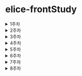 # elice-frontStudy

<details>
	<summary>1주차</summary>
  	<div markdown="1">

#### 1일차
-  HTML 기초이론 및 퀴즈&실습
    - day01 htmlTest.html - 기초 html 사용해보기 실습
    - 엘리스 실시간 수업 강의실 퀴즈 6문제
    - 엘리스 실시간 수업 강의실 실습 10문제
    
#### 2일차
-  css 기초이론 및 퀴즈&실습
    - 엘리스 실시간 수업 강의실 퀴즈 6문제
    - 엘리스 실시간 수업 강의실 실습 6문제
    - day02 checkbox.html - css로 체크박스 만들어보기(기타 버튼 및 input박스 만들어보기)
    - https://flukeout.github.io/ - css 게임문제 풀기

#### 3일차
- css layout 이론 및 퀴즈&실습
    - 엘리스 실시간 수업 강의실 퀴즈 2문제
    - 엘리스 실시간 수업 강의실 실습 4문제
        - day03/practice ex01~ex04.html
    - Flex froggy, Grid Garden - css layout 게임문제 풀기(엘리스 실시간 수업 강의실 내에서 실행)

#### 4일차
- css 웹 애니메이션, 반응형 웹사이트 이론 및 퀴즈&실습
    - 엘리스 실시간 수업 강의실 퀴즈 8문제
    - 엘리스 실시간 수업 강의실 실습 13문제
        - day04/practice ex01~ex13.html
    - day04 flex&grid.html - flex & grid 레이아웃을 활용한 웹사이트 만들어보기

    ![웹사이트 만들기](https://raw.githubusercontent.com/zzzissu/elice-frontStudy/main/img/flex%26grid.png)
    ![웹사이트 만들기](https://raw.githubusercontent.com/zzzissu/elice-frontStudy/main/img/flex%26grid2.png)

#### 5일차
- Git 
    - 설치 방법 및 명령어는 노션에 정리
    - test.txt파일 생성
        - 내용 입력 후 git status(확인) > git add 파일명 > git status
        ```
            git init
            test.txt 생성 및 내용 작성
            git status
            git add test.txt
            git status
            git commit -m "commit message"

            // 필요 시
            git config user.email ""
            git config user.name ""

            git commit -m "commit message"
        ```
    - test2.txt파일 생성
        - 내용 입력 후
        ```
            git status
            git add test2.txt
            git status
            git restore --staged test2.txt
            git status
            git reset HEAD(파일이나 변경 사항을 다시 제외하고자 할 때 사용)
            git commit --amend(파일명 변경)
        ```
    - git lab 프로젝트 생성 후 저장소 사용하기
    
- git 이론 및 퀴즈&실습
    - 엘리스 실시간 수업 강의실 퀴즈 13문제
    - 엘리스 실시간 수업 강의실 실습 19문제

- 중간 챕터Test시험
  	</div>
</details>

<details>
	<summary>2주차</summary>
  	<div markdown="1">

#### 6일차
- JavaScript 기초 이론 및 실습
    - 엘리스 실시간 수업 강의실 실습 20문제
        - day06/practice ex01~ex20.js

#### 7일차
- DOM과 이벤트 Ⅰ
    - 엘리스 실시간 수업 강의실 퀴즈 3문제
    - 엘리스 실시간 수업 강의실 실습 16문제
        - day07/practice ex01-ex16.js

#### 8일차
- DOM과 이벤트 Ⅱ
    - 엘리스 실시간 수업 강의실 실습 7문제
        - day08/practice ex01~ex07.js

#### 8/15 공휴일

#### 9일차
- ES6와 배열 메서드
    - 엘리스 실시간 수업 강의실 퀴즈 2문제
    - 엘리스 실시간 수업 강의실 실습 16문제
        - day09/practice ex02~ex16.js

  	</div>
</details>

<details>
	<summary>3주차</summary>
  	<div markdown="1">

#### 10일차
- 내장 객체
    - 엘리스 실시간 수업 강의실 퀴즈 3문제
    - 엘리스 실시간 수업 강의실 실습 9문제

- 중간 챕터Test시험

#### 11일차
- 비동기 Ⅰ - 이벤트 루프와 Promise
    - 엘리스 실시간 수업 강의실 퀴즈 3문제
    - 엘리스 실시간 수업 강의실 실습 12문제

#### 12일차
- 비동기 Ⅱ - async/await와 예외 처리
    - 엘리스 실시간 수업 강의실 퀴즈 2문제
    - 엘리스 실시간 수업 강의실 실습 9문제

#### 13일차
- 비동기 Ⅲ - Ajax와 RestAPI
    - 엘리스 실시간 수업 강의실 퀴즈 3문제
    - 엘리스 실시간 수업 강의실 실습 12문제

#### 14일차
- 인스타그램 클론코딩(기본 레이아웃 잡기)
    - day14-day15 instagramClone.html
    - day14-day15 instagramClone.css
    ![인스타그램 클론코딩](https://raw.githubusercontent.com/zzzissu/elice-frontStudy/main/img/instagramLayout.png)

  	</div>
</details>

<details>
	<summary>4주차</summary>
  	<div markdown="1">

#### 15일차
- 인스타그램 클론코딩 계속(상세 기능 다루기 - 이미지 업로드, 프로필 설정)
    - day14-day15 instagramClone.html
    - day14-day15 instagramClone.css
    - day14-day15 instagramClone.js

- 중간 챕터Test시험

#### 16일차
- React 개요 및 ES6 복습
    - 엘리스 실시간 수업 강의실 퀴즈 20문제
    - 엘리스 실시간 수업 강의실 실습 11문제
- node.js 설치

#### 17일차
- JSX와 컴포넌트, Props, State
    - 엘리스 실시간 수업 강의실 퀴즈 13문제
    - 엘리스 실시간 수업 강의실 실습 23문제

#### 18일차
- React 이벤트 처리
    - 엘리스 실시간 수업 강의실 퀴즈 5문제
    - 엘리스 실시간 수업 강의실 실습 19문제

#### 19일차
- TypeScript 기초
    - 엘리스 실시간 수업 강의실 퀴즈 14문제
    - 엘리스 실시간 수업 강의실 실습 8문제

  	</div>
</details>



<details>
	<summary>5주차</summary>
  	<div markdown="1">

#### 20일차
- TypeScript 심화
    - 엘리스 실시간 수업 강의실 퀴즈 6문제
    - 엘리스 실시간 수업 강의실 실습 7문제

- 중간 챕터Test시험

#### 21일차
- React와 TypeScript
    - 엘리스 실시간 수업 강의실 퀴즈 6문제
    - 엘리스 실시간 수업 강의실 실습 8문제

#### 22일차
- React Hooks 기초 Ⅰ
    - 엘리스 실시간 수업 강의실 퀴즈 8문제
    - 엘리스 실시간 수업 강의실 실습 12문제

#### 23일차
- Todo List와 계산기 만들기
    - TodoList
        - todoList_한지수 src/TodoList.tsx
        - todoList_한지수 src/TodoList.css
        - todoList_한지수 src/App.tsx

#### 24일차
- React Hooks 심화 Ⅰ
    - 엘리스 실시간 수업 강의실 퀴즈 6문제
    - 엘리스 실시간 수업 강의실 실습 9문제
  	</div>
</details>

<details>
	<summary>6주차</summary>
  	<div markdown="1">

#### 25일차
- React Hooks 심화 Ⅱ
    - 엘리스 실시간 수업 강의실 퀴즈 4문제
    - 엘리스 실시간 수업 강의실 실습 6문제

- 중간 챕터Test시험

#### 26일차
- React 스타일링 Ⅰ
    - 엘리스 실시간 수업 강의실 퀴즈 10문제
    - 엘리스 실시간 수업 강의실 실습 6문제

#### 27일차
- React 스타일링 Ⅱ
    - 엘리스 실시간 수업 강의실 퀴즈 6문제
    - 엘리스 실시간 수업 강의실 실습 6문제

#### 28일차
- React Core
    - 엘리스 실시간 수업 강의실 퀴즈 10문제
    - 엘리스 실시간 수업 강의실 실습 1문제

#### 29일차
- SPA와 라우팅 Ⅰ
    - 엘리스 실시간 수업 강의실 퀴즈 11문제
    - 엘리스 실시간 수업 강의실 실습 3문제

  	</div>
</details>

<details>
	<summary>7주차</summary>
  	<div markdown="1">

#### 9/16 ~ 18 추석연휴

#### 30일차
- SPA와 라우팅 Ⅱ
    - 엘리스 실시간 수업 강의실 퀴즈 5문제
    - 엘리스 실시간 수업 강의실 실습 5문제

- 중간 챕터Test시험

#### 31일차
- 상태관리 Hooks
    - 엘리스 실시간 수업 강의실 퀴즈 6문제
    - 엘리스 실시간 수업 강의실 실습 6문제

  	</div>
</details>

<details>
	<summary>8주차</summary>
  	<div markdown="1">

#### 32일차
- Redux 상태 관리 Ⅰ
    - 엘리스 실시간 수업 강의실 퀴즈 6문제
    - 엘리스 실시간 수업 강의실 실습 3문제

#### 33일차
- Redux 상태 관리 Ⅱ
    - 엘리스 실시간 수업 강의실 퀴즈 5문제
    - 엘리스 실시간 수업 강의실 실습 3문제

#### 34일차
- Recoil 상태 관리 
    - 엘리스 실시간 수업 강의실 퀴즈 4문제
    - 엘리스 실시간 수업 강의실 실습 5문제


#### 35일차
- 상태 관리 라이브러리
    - 엘리스 실시간 수업 강의실 퀴즈 1문제
    - 엘리스 실시간 수업 강의실 실습 2문제

- 중간 챕터Test시험

  	</div>
</details>

<!-- 
<details>
	<summary>주차</summary>
  	<div markdown="1">

  	</div>
</details>
 -->